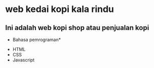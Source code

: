 # web kedai kopi kala rindu
Ini adalah web kopi shop atau penjualan kopi
--
* Bahasa pemrograman*
- HTML
- CSS
- Javascript
